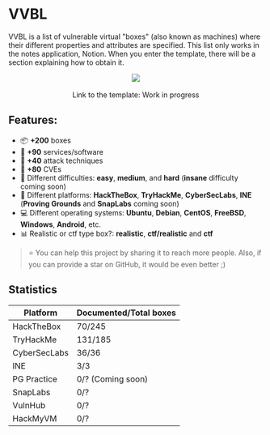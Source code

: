 # VVBL

VVBL is a list of vulnerable virtual "boxes" (also known as machines) where their different properties and attributes are specified. This list only works in the notes application, Notion. When you enter the template, there will be a section explaining how to obtain it.

<p align="center">
  <img src="https://encrypted-tbn0.gstatic.com/images?q=tbn:ANd9GcSUtMH3i-Fyec9IcFMjuDdRRlqWg9aZ1ORIKw&usqp=CAU" /><br><br>
  Link to the template: Work in progress
</p>

## Features:
- :package: **+200** boxes
- :floppy_disk: **+90** services/software
- :hocho: **+40** attack techniques
- :syringe: **+80** CVEs
- :beginner: Different difficulties: **easy**, **medium**, and **hard** (**insane** difficulty coming soon)
- :flags: Different platforms: **HackTheBox**, **TryHackMe**, **CyberSecLabs**, **INE** (**Proving Grounds** and **SnapLabs** coming soon)
- :computer: Different operating systems: **Ubuntu**, **Debian**, **CentOS**, **FreeBSD**, **Windows**, **Android**, etc.
- :bar_chart: Realistic or ctf type box?: **realistic**, **ctf/realistic** and **ctf**

> :star: You can help this project by sharing it to reach more people. Also, if you can provide a star on GitHub, it would be even better ;)

## Statistics
|Platform|Documented/Total boxes|
|---|---|
|HackTheBox|70/245|
|TryHackMe|131/185|
|CyberSecLabs|36/36|
|INE|3/3|
|PG Practice|0/? (Coming soon)|
|SnapLabs|0/?|
|VulnHub|0/?|
|HackMyVM|0/?|
